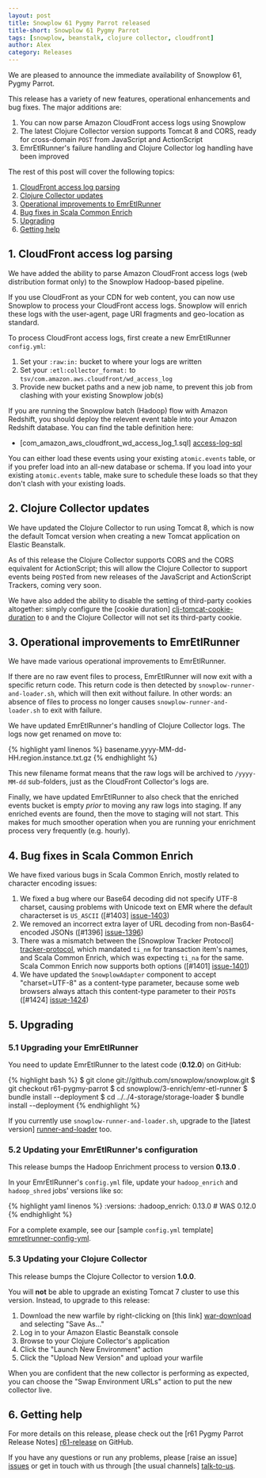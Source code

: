 ```yaml
---
layout: post
title: Snowplow 61 Pygmy Parrot released
title-short: Snowplow 61 Pygmy Parrot
tags: [snowplow, beanstalk, clojure collector, cloudfront]
author: Alex
category: Releases
---
```


We are pleased to announce the immediate availability of Snowplow 61, Pygmy Parrot.

This release has a variety of new features, operational enhancements and bug fixes. The major additions are:

1. You can now parse Amazon CloudFront access logs using Snowplow
2. The latest Clojure Collector version supports Tomcat 8 and CORS, ready for cross-domain `POST` from JavaScript and ActionScript
3. EmrEtlRunner's failure handling and Clojure Collector log handling have been improved

The rest of this post will cover the following topics:

1. [CloudFront access log parsing](/blog/2015/03/02/snowplow-r61-pygmy-parrot-released/#cf-access-log-parsing)
2. [Clojure Collector updates](/blog/2015/03/02/snowplow-r61-pygmy-parrot-released/#clj-collector-updates)
3. [Operational improvements to EmrEtlRunner](/blog/2015/03/02/snowplow-r61-pygmy-parrot-released/#emretlrunner-improvements)
4. [Bug fixes in Scala Common Enrich](/blog/2015/03/02/snowplow-r61-pygmy-parrot-released/#hadoop-improvements)
5. [Upgrading](/blog/2015/03/02/snowplow-r61-pygmy-parrot-released/#upgrading)
6. [Getting help](/blog/2015/03/02/snowplow-r61-pygmy-parrot-released/#help)

<!--more-->

<h2><a name="cf-access-log-parsing">1. CloudFront access log parsing</a></h2>

We have added the ability to parse Amazon CloudFront access logs (web distribution format only) to the Snowplow Hadoop-based pipeline.

If you use CloudFront as your CDN for web content, you can now use Snowplow to process your CloudFront access logs. Snowplow will enrich these logs with the user-agent, page URI fragments and geo-location as standard.

To process CloudFront access logs, first create a new EmrEtlRunner `config.yml`:

1. Set your `:raw:in:` bucket to where your logs are written
2. Set your `:etl:collector_format:` to `tsv/com.amazon.aws.cloudfront/wd_access_log`
3. Provide new bucket paths and a new job name, to prevent this job from clashing with your existing Snowplow job(s)

If you are running the Snowplow batch (Hadoop) flow with Amazon Redshift, you should deploy the relevent event table into your Amazon Redshift database. You can find the table definition here:

* [com_amazon_aws_cloudfront_wd_access_log_1.sql] [access-log-sql]

You can either load these events using your existing `atomic.events` table, or if you prefer load into an all-new database or schema. If you load into your existing `atomic.events` table, make sure to schedule these loads so that they don't clash with your existing loads.

<h2><a name="clj-collector-updates">2. Clojure Collector updates</a></h2>

We have updated the Clojure Collector to run using Tomcat 8, which is now the default Tomcat version when creating a new Tomcat application on Elastic Beanstalk.

As of this release the Clojure Collector supports CORS and the CORS equivalent for ActionScript; this will allow the Clojure Collector to support events being `POST`ed from new releases of the JavaScript and ActionScript Trackers, coming very soon.

We have also added the ability to disable the setting of third-party cookies altogether: simply configure the [cookie duration] [clj-tomcat-cookie-duration] to `0` and the Clojure Collector will not set its third-party cookie.

<h2><a name="emretlrunner-improvements">3. Operational improvements to EmrEtlRunner</a></h2>

We have made various operational improvements to EmrEtlRunner.

If there are no raw event files to process, EmrEtlRunner will now exit with a specific return code. This return code is then detected by `snowplow-runner-and-loader.sh`, which will then exit without failure. In other words: an absence of files to process no longer causes `snowplow-runner-and-loader.sh` to exit with failure.

We have updated EmrEtlRunner's handling of Clojure Collector logs. The logs now get renamed on move to:

{% highlight yaml linenos %}
basename.yyyy-MM-dd-HH.region.instance.txt.gz
{% endhighlight %}

This new filename format means that the raw logs will be archived to `/yyyy-MM-dd` sub-folders, just as the CloudFront Collector's logs are.

Finally, we have updated EmrEtlRunner to also check that the enriched events bucket is empty _prior_ to moving any raw logs into staging. If any enriched events are found, then the move to staging will not start. This makes for much smoother operation when you are running your enrichment process very frequently (e.g. hourly).

<h2><a name="hadoop-improvements">4. Bug fixes in Scala Common Enrich</a></h2>

We have fixed various bugs in Scala Common Enrich, mostly related to character encoding issues:

1. We fixed a bug where our Base64 decoding did not specify UTF-8 charset, causing problems with Unicode text on EMR where the default characterset is `US_ASCII` ([#1403] [issue-1403])
2. We removed an incorrect extra layer of URL decoding from non-Bas64-encoded JSONs ([#1396] [issue-1396])
3. There was a mismatch between the [Snowplow Tracker Protocol] [tracker-protocol], which mandated `ti_nm` for transaction item's names, and Scala Common Enrich, which was expecting `ti_na` for the same. Scala Common Enrich now supports both options ([#1401] [issue-1401])
4. We have updated the `SnowplowAdapter` component to accept "charset=UTF-8" as a content-type parameter, because some web browsers always attach this content-type parameter to their `POST`s ([#1424] [issue-1424])

<h2><a name="upgrading">5. Upgrading</a></h2>

<div class="html">
<h3><a name="upgrading-emretlrunner">5.1 Upgrading your EmrEtlRunner</a></h3>
</div>

You need to update EmrEtlRunner to the latest code (**0.12.0**) on GitHub:

{% highlight bash %}
$ git clone git://github.com/snowplow/snowplow.git
$ git checkout r61-pygmy-parrot
$ cd snowplow/3-enrich/emr-etl-runner
$ bundle install --deployment
$ cd ../../4-storage/storage-loader
$ bundle install --deployment
{% endhighlight %}

If you currently use `snowplow-runner-and-loader.sh`, upgrade to the [latest version] [runner-and-loader] too.

<div class="html">
<h3><a name="configuring-emretlrunner">5.2 Updating your EmrEtlRunner's configuration</a></h3>
</div>

This release bumps the Hadoop Enrichment process to version **0.13.0** .

In your EmrEtlRunner's `config.yml` file, update your `hadoop_enrich` and `hadoop_shred` jobs' versions like so:

{% highlight yaml linenos %}
  :versions:
    :hadoop_enrich: 0.13.0 # WAS 0.12.0
{% endhighlight %}

For a complete example, see our [sample `config.yml` template] [emretlrunner-config-yml].

<div class="html">
<h3><a name="upgrading-clojure">5.3 Updating your Clojure Collector</a></h3>
</div>

This release bumps the Clojure Collector to version **1.0.0**.

You will **not** be able to upgrade an existing Tomcat 7 cluster to use this version. Instead, to upgrade to this release:

1. Download the new warfile by right-clicking on [this link] [war-download] and selecting "Save As..."
2. Log in to your Amazon Elastic Beanstalk console
3. Browse to your Clojure Collector's application
4. Click the "Launch New Environment" action
5. Click the "Upload New Version" and upload your warfile

When you are confident that the new collector is performing as expected, you can choose the "Swap Environment URLs" action to put the new collector live.

<h2><a name="help">6. Getting help</a></h2>

For more details on this release, please check out the [r61 Pygmy Parrot Release Notes] [r61-release] on GitHub.

If you have any questions or run any problems, please [raise an issue] [issues] or get in touch with us through [the usual channels] [talk-to-us].

[clj-tomcat-cookie-duration]: https://github.com/snowplow/snowplow/wiki/Additional-configuration-options#4-setting-the-cookie-duration
[tracker-protocol]: https://github.com/snowplow/snowplow/wiki/snowplow-tracker-protocol

[issue-1403]: https://github.com/snowplow/snowplow/issues/1403
[issue-1396]: https://github.com/snowplow/snowplow/issues/1396
[issue-1401]: https://github.com/snowplow/snowplow/issues/1401
[issue-1424]: https://github.com/snowplow/snowplow/issues/1424

[access-log-sql]: https://github.com/snowplow/snowplow/blob/master/4-storage/redshift-storage/sql/com.amazon.aws.cloudfront/wd_access_log_1.sql
[runner-and-loader]: https://github.com/snowplow/snowplow/blob/master/4-storage/storage-loader/bin/snowplow-runner-and-loader.sh
[emretlrunner-config-yml]: https://github.com/snowplow/snowplow/blob/master/3-enrich/emr-etl-runner/config/config.yml.sample
[war-download]: http://d2io1hx8u877l0.cloudfront.net/2-collectors/clojure-collector/clojure-collector-1.0.0-standalone.war

[r61-release]: https://github.com/snowplow/snowplow/releases/tag/r61-pygmy-parrot
[issues]: https://github.com/snowplow/snowplow/issues
[talk-to-us]: https://github.com/snowplow/snowplow/wiki/Talk-to-us
